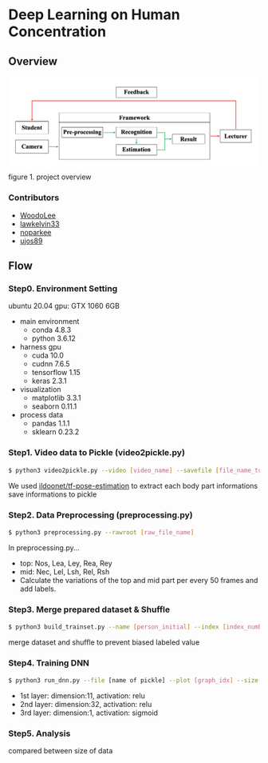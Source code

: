 # Deep Learning on Human Concentration 

## Overview
![Overview](./tfpose/paper-image/overview.png)
figure 1. project overview

### Contributors
* [WoodoLee](https://github.com/WoodoLee)
* [lawkelvin33](https://github.com/lawkelvin33)
* [noparkee](https://github.com/noparkee)
* [ujos89](https://github.com/ujos89)

## Flow

### Step0. Environment Setting
ubuntu 20.04
gpu: GTX 1060 6GB
- main environment 
    - conda       4.8.3
    - python      3.6.12
- harness gpu
    - cuda        10.0
    - cudnn       7.6.5
    - tensorflow  1.15
    - keras       2.3.1
- visualization
    - matplotlib  3.3.1
    - seaborn     0.11.1
- process data
    - pandas      1.1.1
    - sklearn     0.23.2



### Step1. Video data to Pickle (video2pickle.py)
```sh
$ python3 video2pickle.py --video [video_name] --savefile [file_name_to_save]
```
We used [ildoonet/tf-pose-estimation](https://github.com/ildoonet/tf-pose-estimation.git) to extract each body part informations
save informations to pickle 



### Step2. Data Preprocessing (preprocessing.py)
```sh
$ python3 preprocessing.py --rawroot [raw_file_name]
```
In preprocessing.py...
- top: Nos, Lea, Ley, Rea, Rey
- mid: Nec, Lel, Lsh, Rel, Rsh
- Calculate the variations of the top and mid part per every 50 frames and add labels.



### Step3. Merge prepared dataset & Shuffle
```sh
$ python3 build_trainset.py --name [person_initial] --index [index_number] 
```
merge dataset and shuffle to prevent biased labeled value



### Step4. Training DNN
```sh
$ python3 run_dnn.py --file [name of pickle] --plot [graph_idx] --size [dataset_size] --epoch [number of epoch] 
```
- 1st layer: dimension:11, activation: relu
- 2nd layer: dimension:32, activation: relu
- 3rd layer: dimension:1, activation: sigmoid



### Step5. Analysis
compared between size of data
